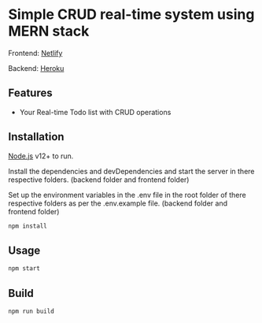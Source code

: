 # Simple CRUD real-time system using MERN stack

Frontend: [Netlify](https://realtimetodo.netlify.app)

Backend: [Heroku](https://realtimetodo.azurewebsites.net/)

## Features

- Your Real-time Todo list with CRUD operations

## Installation

[Node.js](https://nodejs.org/) v12+ to run.

Install the dependencies and devDependencies and start the server in there respective folders. (backend folder and frontend folder)

Set up the environment variables in the .env file in the root folder of there respective folders as per the .env.example file. (backend folder and frontend folder)

```bash
npm install
```

## Usage

```bash
npm start
```

## Build

```bash
npm run build
```
